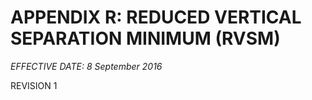 # APPENDIX R: REDUCED VERTICAL SEPARATION MINIMUM (RVSM)

*EFFECTIVE DATE: 8 September 2016*

REVISION 1
